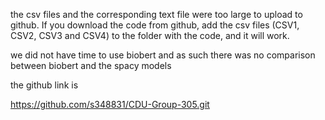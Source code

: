 the csv files and the corresponding text file were too large to upload to github. If you download the code from github, add the csv files (CSV1, CSV2, CSV3 and CSV4) to the folder with the code, and it will work. 

we did not have time to use biobert and as such there was no comparison between biobert and the spacy models

the github link is

https://github.com/s348831/CDU-Group-305.git
